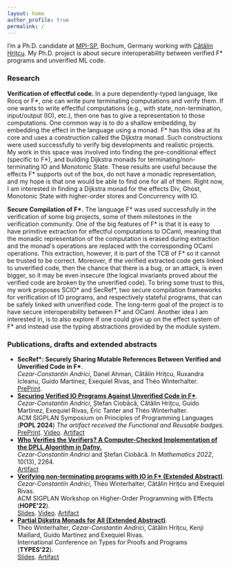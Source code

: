 ```yaml
---
layout: home
author_profile: true
permalink: /
---
```



<p>I’m a Ph.D. candidate at <a href="https://mpi-sp.org">MPI-SP</a>, Bochum, Germany working with <a href="https://catalin-hritcu.github.io/">Cătălin Hriţcu</a>.
My Ph.D. project is about secure interoperability between verified F* programs and unverified ML code.</p>

<h3 id="research">Research</h3>

<p>
    <strong>Verification of effectful code.</strong>
    In a pure dependently-typed language, like Rocq or F*, one can write pure terminating computations and verify them.
    If one wants to write effectful computations (e.g., with state, non-termination, input/output (IO), etc.),
    then one has to give a representation to those computations. One common way is to do a shallow embedding, 
    by embedding the effect in the language using a monad.
    F* has this idea at its core and uses a construction called the Dijkstra monad.
    Such constructions were used successfully to verify big developments and realistic projects.
    My work in this space was involved into finding the pre-conditional effect (specific to F*),
    and building Dijkstra monads for terminating/non-terminating IO and Monotonic State.
    These results are useful because the effects F* supports out of the box,
    do not have a monadic representation, and my hope is that one would be able to find one
    for all of them.
    Right now, I am interested in finding a Dijkstra monad for the effects Div, Ghost, 
    Monotonic State with higher-order stores and Concurrency with IO.
</p>

<p>
    <strong>Secure Compilation of F*.</strong>
    The language F* was used successfully in the verification of some big
    projects, some of them milestones in the verification community.
    One of the big features of F* is that it is easy to have primitive
    extraction for effectful computations to OCaml, meaning that the monadic representation
    of the computation is erased during extraction and the monad's operations are replaced
    with the corresponding OCaml operations.
    This extraction, however, it is part of the TCB of F* so it cannot be trusted to be correct.
    Moreover, if the verified extracted code gets linked to unverified code, then the chance
    that there is a bug, or an attack, is even bigger, so it may be even insecure (the logical
    invariants proved about the verified code are broken by the unverified code).
    To bring some trust to this, my work proposes SCIO* and SecRef*,
    two secure compilation frameworks for verification of IO programs, and respectively stateful programs,
    that can be safely linked with unverified code. The long-term goal of the project
    is to have secure interoperability between F* and OCaml.
    Another idea I am interested in, is to also explore if one could give up on the effect system of F*
    and instead use the typing abstractions provided by the module system.
</p>

<h3 id="papers">Publications, drafts and extended abstracts</h3>

* **SecRef\*: Securely Sharing Mutable References Between Verified and Unverified Code in F\***.<br/> *Cezar-Constantin Andrici*, Danel Ahman, Cătălin Hrițcu, Ruxandra Icleanu, Guido Martínez, Exequiel Rivas, and Théo Winterhalter.<br/>[PrePrint](https://arxiv.org/abs/2503.00404).
* [**Securing Verified IO Programs Against Unverified Code in F\***](https://doi.org/10.1145/3632916).<br/> *Cezar-Constantin Andrici*, Ștefan Ciobâcă, Cătălin Hrițcu, Guido Martínez, Exequiel Rivas,&nbsp;Éric Tanter and Théo Winterhalter. <br/>ACM SIGPLAN Symposium on Principles of Programming Languages (**POPL 2024**) *The artifact received the Functional and Reusable badges.*<br/>[PrePrint](https://arxiv.org/abs/2303.01350). [Video](https://www.youtube.com/watch?v=7jCChuyZHR4). [Artifact](https://zenodo.org/doi/10.5281/zenodo.10125015)
* [**Who Verifies the Verifiers? A Computer-Checked Implementation of the DPLL Algorithm in Dafny.**](https://doi.org/10.3390/math10132264)<br/> *Cezar-Constantin Andrici* and Ștefan Ciobâcă. In *Mathematics 2022*, 10(13), 2264. <br/> [Artifact](https://github.com/andricicezar/truesat)
* [**Verifying non-terminating programs with IO in F\* (Extended Abstract)**](https://theowinterhalter.github.io/res/iodiv-hope.pdf).<br/> *Cezar-Constantin Andrici*, Théo Winterhalter, Cătălin Hrițcu and Exequiel Rivas.<br/> ACM SIGPLAN Workshop on Higher-Order Programming with Effects (**HOPE'22**). <br/> [Slides](https://cezarandrici.com/wp-content/uploads/2022/09/HOPE22_Andrici_Slides.pdf). [Video](https://www.youtube.com/watch?v=i6gfZteKAAw). [Artifact](https://github.com/andricicezar/fstar-io/tree/hope-submission)
* [**Partial Dijkstra Monads for All (Extended Abstract)**](https://types22.inria.fr/files/2022/06/TYPES_2022_paper_18.pdf). <br/> Théo Winterhalter, *Cezar-Constantin Andrici*, Cătălin Hrițcu, Kenji Maillard, Guido Martínez and Exequiel Rivas.<br/>International Conference on Types for Proofs and Programs (**TYPES'22**). <br/> [Slides](https://types22.inria.fr/files/2022/06/TYPES_2022_slides_18.pdf). [Artifact](https://github.com/TheoWinterhalter/pdm4all/releases/tag/types2022)